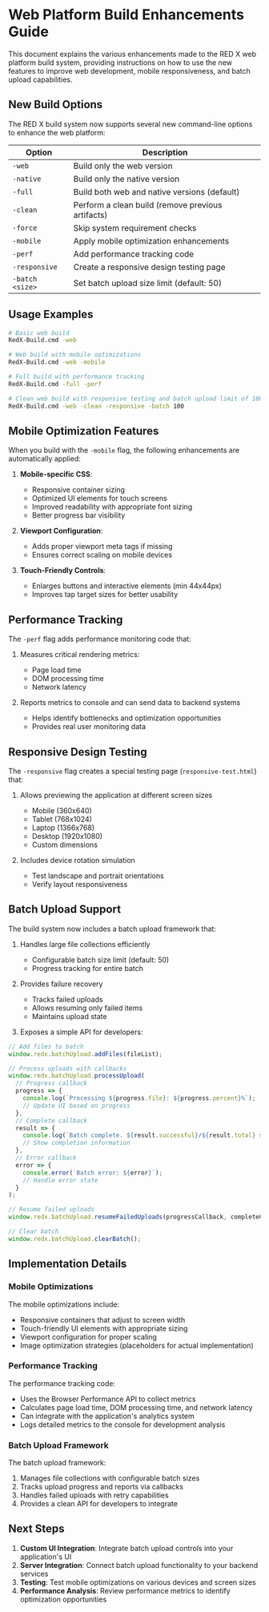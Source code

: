 # Web Platform Build Enhancements Guide

This document explains the various enhancements made to the RED X web platform build system, providing instructions on how to use the new features to improve web development, mobile responsiveness, and batch upload capabilities.

## New Build Options

The RED X build system now supports several new command-line options to enhance the web platform:

| Option          | Description                                       |
| --------------- | ------------------------------------------------- |
| `-web`          | Build only the web version                        |
| `-native`       | Build only the native version                     |
| `-full`         | Build both web and native versions (default)      |
| `-clean`        | Perform a clean build (remove previous artifacts) |
| `-force`        | Skip system requirement checks                    |
| `-mobile`       | Apply mobile optimization enhancements            |
| `-perf`         | Add performance tracking code                     |
| `-responsive`   | Create a responsive design testing page           |
| `-batch <size>` | Set batch upload size limit (default: 50)         |

## Usage Examples

```bash
# Basic web build
RedX-Build.cmd -web

# Web build with mobile optimizations
RedX-Build.cmd -web -mobile

# Full build with performance tracking
RedX-Build.cmd -full -perf

# Clean web build with responsive testing and batch upload limit of 100
RedX-Build.cmd -web -clean -responsive -batch 100
```

## Mobile Optimization Features

When you build with the `-mobile` flag, the following enhancements are automatically applied:

1. **Mobile-specific CSS**:

   - Responsive container sizing
   - Optimized UI elements for touch screens
   - Improved readability with appropriate font sizing
   - Better progress bar visibility

2. **Viewport Configuration**:

   - Adds proper viewport meta tags if missing
   - Ensures correct scaling on mobile devices

3. **Touch-Friendly Controls**:
   - Enlarges buttons and interactive elements (min 44x44px)
   - Improves tap target sizes for better usability

## Performance Tracking

The `-perf` flag adds performance monitoring code that:

1. Measures critical rendering metrics:

   - Page load time
   - DOM processing time
   - Network latency

2. Reports metrics to console and can send data to backend systems
   - Helps identify bottlenecks and optimization opportunities
   - Provides real user monitoring data

## Responsive Design Testing

The `-responsive` flag creates a special testing page (`responsive-test.html`) that:

1. Allows previewing the application at different screen sizes

   - Mobile (360x640)
   - Tablet (768x1024)
   - Laptop (1366x768)
   - Desktop (1920x1080)
   - Custom dimensions

2. Includes device rotation simulation
   - Test landscape and portrait orientations
   - Verify layout responsiveness

## Batch Upload Support

The build system now includes a batch upload framework that:

1. Handles large file collections efficiently

   - Configurable batch size limit (default: 50)
   - Progress tracking for entire batch

2. Provides failure recovery

   - Tracks failed uploads
   - Allows resuming only failed items
   - Maintains upload state

3. Exposes a simple API for developers:

```javascript
// Add files to batch
window.redx.batchUpload.addFiles(fileList);

// Process uploads with callbacks
window.redx.batchUpload.processUpload(
  // Progress callback
  progress => {
    console.log(`Processing ${progress.file}: ${progress.percent}%`);
    // Update UI based on progress
  },
  // Complete callback
  result => {
    console.log(`Batch complete. ${result.successful}/${result.total} successful.`);
    // Show completion information
  },
  // Error callback
  error => {
    console.error(`Batch error: ${error}`);
    // Handle error state
  }
);

// Resume failed uploads
window.redx.batchUpload.resumeFailedUploads(progressCallback, completeCallback);

// Clear batch
window.redx.batchUpload.clearBatch();
```

## Implementation Details

### Mobile Optimizations

The mobile optimizations include:

- Responsive containers that adjust to screen width
- Touch-friendly UI elements with appropriate sizing
- Viewport configuration for proper scaling
- Image optimization strategies (placeholders for actual implementation)

### Performance Tracking

The performance tracking code:

- Uses the Browser Performance API to collect metrics
- Calculates page load time, DOM processing time, and network latency
- Can integrate with the application's analytics system
- Logs detailed metrics to the console for development analysis

### Batch Upload Framework

The batch upload framework:

1. Manages file collections with configurable batch sizes
2. Tracks upload progress and reports via callbacks
3. Handles failed uploads with retry capabilities
4. Provides a clean API for developers to integrate

## Next Steps

1. **Custom UI Integration**: Integrate batch upload controls into your application's UI
2. **Server Integration**: Connect batch upload functionality to your backend services
3. **Testing**: Test mobile optimizations on various devices and screen sizes
4. **Performance Analysis**: Review performance metrics to identify optimization opportunities
